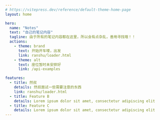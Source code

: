 ```yaml
---
# https://vitepress.dev/reference/default-theme-home-page
layout: home

hero:
  name: "Notes"
  text: "自己的笔记内容"
  tagline: 由于所有的笔记内容都在这里，所以会有点杂乱，善用寻找哦！！
  actions:
    - theme: brand
      text: 开始开车喽，出发
      link: ranshu/loader.html
    - theme: alt
      text: 座位暂时未安排好
      link: /api-examples

features:
  - title: 然叔
    details: 然叔面试一些需要注意的东西
    link: ranshu/loader.html
  - title: Feature B
    details: Lorem ipsum dolor sit amet, consectetur adipiscing elit
  - title: Feature C
    details: Lorem ipsum dolor sit amet, consectetur adipiscing elit
---
```

